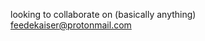 looking to collaborate on (basically anything)<br>
feedekaiser@protonmail.com


<!---
Feedekaiser/Feedekaiser is a ✨ special ✨ repository because its `README.md` (this file) appears on your GitHub profile.
You can click the Preview link to take a look at your changes.
--->
